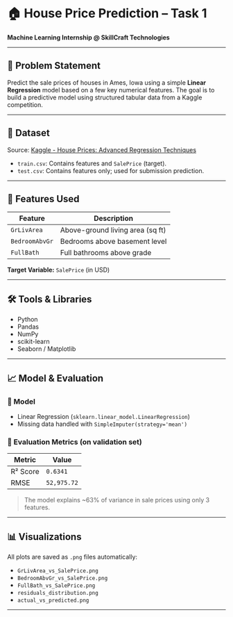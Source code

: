 # 🏠 House Price Prediction – Task 1  
**Machine Learning Internship @ SkillCraft Technologies**

---

## 📌 Problem Statement

Predict the sale prices of houses in Ames, Iowa using a simple **Linear Regression** model based on a few key numerical features. The goal is to build a predictive model using structured tabular data from a Kaggle competition.

---

## 📂 Dataset

Source: [Kaggle - House Prices: Advanced Regression Techniques](https://www.kaggle.com/competitions/house-prices-advanced-regression-techniques)

- `train.csv`: Contains features and `SalePrice` (target).
- `test.csv`: Contains features only; used for submission prediction.

---

## 🧠 Features Used

| Feature        | Description                               |
|----------------|-------------------------------------------|
| `GrLivArea`    | Above-ground living area (sq ft)          |
| `BedroomAbvGr` | Bedrooms above basement level             |
| `FullBath`     | Full bathrooms above grade                |

**Target Variable:** `SalePrice` (in USD)

---

## 🛠️ Tools & Libraries

- Python
- Pandas
- NumPy
- scikit-learn
- Seaborn / Matplotlib

---

## 📈 Model & Evaluation

### 🔧 Model
- Linear Regression (`sklearn.linear_model.LinearRegression`)
- Missing data handled with `SimpleImputer(strategy='mean')`

### 🧪 Evaluation Metrics (on validation set)
| Metric | Value |
|--------|--------|
| R² Score | `0.6341` |
| RMSE     | `52,975.72` |

> The model explains ~63% of variance in sale prices using only 3 features.

---

## 📊 Visualizations

All plots are saved as `.png` files automatically:

- `GrLivArea_vs_SalePrice.png`
- `BedroomAbvGr_vs_SalePrice.png`
- `FullBath_vs_SalePrice.png`
- `residuals_distribution.png`
- `actual_vs_predicted.png`

---


